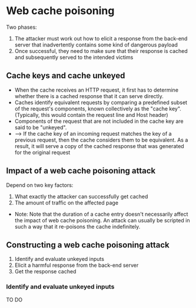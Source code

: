# Web cache poisoning

Two phases:
1. The attacker must work out how to elicit a response from the back-end server that inadvertently contains some kind of dangerous payload
2. Once successful, they need to make sure that their response is cached and subsequently served to the intended victims

## Cache keys and cache unkeyed
- When the cache receives an HTTP request, it first has to determine whether there is a cached response that it can serve directly.
- Caches identify equivalent requests by comparing a predefined subset of the request's components, known collectively as the "cache key". (Typically, this would contain the request line and Host header)
- Components of the request that are not included in the cache key are said to be "unkeyed".
- --> If the cache key of an incoming request matches the key of a previous request, then the cache considers them to be equivalent. As a result, it will serve a copy of the cached response that was generated for the original request

## Impact of a web cache poisoning attack
Depend on two key factors:
1. What exactly the attacker can successfully get cached
2. The amount of traffic on the affected page
- Note: Note that the duration of a cache entry doesn't necessarily affect the impact of web cache poisoning. An attack can usually be scripted in such a way that it re-poisons the cache indefinitely.

## Constructing a web cache poisoning attack 
1. Identify and evaluate unkeyed inputs
2. Elicit a harmful response from the back-end server
3. Get the response cached

### Identify and evaluate unkeyed inputs
TO DO
